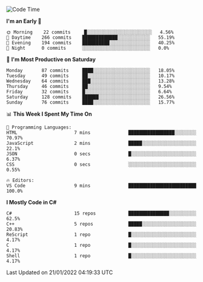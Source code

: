 <!--START_SECTION:waka-->
![Code Time](http://img.shields.io/badge/Code%20Time-755%20hrs%2057%20mins-blue)

**I'm an Early 🐤** 

```text
🌞 Morning    22 commits     █░░░░░░░░░░░░░░░░░░░░░░░░   4.56% 
🌆 Daytime    266 commits    █████████████░░░░░░░░░░░░   55.19% 
🌃 Evening    194 commits    ██████████░░░░░░░░░░░░░░░   40.25% 
🌙 Night      0 commits      ░░░░░░░░░░░░░░░░░░░░░░░░░   0.0%

```
📅 **I'm Most Productive on Saturday** 

```text
Monday       87 commits     ████░░░░░░░░░░░░░░░░░░░░░   18.05% 
Tuesday      49 commits     ██░░░░░░░░░░░░░░░░░░░░░░░   10.17% 
Wednesday    64 commits     ███░░░░░░░░░░░░░░░░░░░░░░   13.28% 
Thursday     46 commits     ██░░░░░░░░░░░░░░░░░░░░░░░   9.54% 
Friday       32 commits     █░░░░░░░░░░░░░░░░░░░░░░░░   6.64% 
Saturday     128 commits    ██████░░░░░░░░░░░░░░░░░░░   26.56% 
Sunday       76 commits     ████░░░░░░░░░░░░░░░░░░░░░   15.77%

```


📊 **This Week I Spent My Time On** 

```text
💬 Programming Languages: 
HTML                     7 mins              █████████████████░░░░░░░░   70.97% 
JavaScript               2 mins              █████░░░░░░░░░░░░░░░░░░░░   22.1% 
JSON                     0 secs              █░░░░░░░░░░░░░░░░░░░░░░░░   6.37% 
CSS                      0 secs              ░░░░░░░░░░░░░░░░░░░░░░░░░   0.55%

🔥 Editors: 
VS Code                  9 mins              █████████████████████████   100.0%

```

**I Mostly Code in C#** 

```text
C#                       15 repos            ███████████████░░░░░░░░░░   62.5% 
C++                      5 repos             █████░░░░░░░░░░░░░░░░░░░░   20.83% 
ReScript                 1 repo              █░░░░░░░░░░░░░░░░░░░░░░░░   4.17% 
C                        1 repo              █░░░░░░░░░░░░░░░░░░░░░░░░   4.17% 
Shell                    1 repo              █░░░░░░░░░░░░░░░░░░░░░░░░   4.17%

```



 Last Updated on 21/01/2022 04:19:33 UTC
<!--END_SECTION:waka-->

